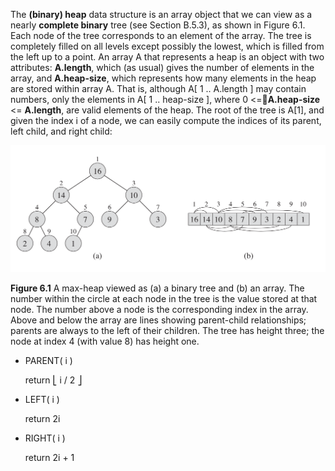 The **(binary) heap** data structure is an array object that we can view as a nearly **complete binary** tree (see Section B.5.3), as shown in Figure 6.1. Each node of the tree corresponds to an element of the array. The tree is completely filled on all levels except possibly the lowest, which is filled from the left up to a point. An array A that represents a heap is an object with two attributes: **A.length**, which (as usual) gives the number of elements in the array, and **A.heap-size**, which represents how many elements in the heap are stored within array A. That is, although A[ 1 .. A.length ] may contain numbers, only the elements in A[ 1 .. heap-size ], where 0 <=􏰃**A.heap-size** <= **A.length**, are valid elements of the heap. The root of the tree is A[1], and given the index i of a node, we can easily compute the indices of its parent, left child, and right child:

![6.1](https://github.com/loverszhaokai/Introduction-to-Algorithms-Notes/blob/master/images/6.1.png)

**Figure 6.1** A max-heap viewed as (a) a binary tree and (b) an array. The number within the circle at each node in the tree is the value stored at that node. The number above a node is the corresponding index in the array. Above and below the array are lines showing parent-child relationships; parents are always to the left of their children. The tree has height three; the node at index 4 (with value 8) has height one.

* PARENT( i )

  return ⎣ i / 2 ⎦

* LEFT( i )

  return 2i

* RIGHT( i )

  return 2i + 1

